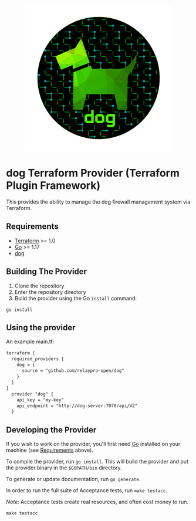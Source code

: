 <p align="center">
  <img src="images/dog-segmented-green.network-400x400.png">
</p>

# dog Terraform Provider (Terraform Plugin Framework)

This provides the ability to manage the dog firewall management system via Terraform.

## Requirements

- [Terraform](https://www.terraform.io/downloads.html) >= 1.0
- [Go](https://golang.org/doc/install) >= 1.17
- [dog](https://relaypro-open.github.io/dog/)

## Building The Provider

1. Clone the repository
1. Enter the repository directory
1. Build the provider using the Go `install` command:

```shell
go install
```

## Using the provider

An example main.tf:
```
terraform {
  required_providers {
    dog = {
      source = "github.com/relaypro-open/dog"
    }
  }
}
  provider "dog" {
    api_key = "my-key"
    api_endpoint = "http://dog-server:7070/api/V2"
  }
```

## Developing the Provider

If you wish to work on the provider, you'll first need [Go](http://www.golang.org) installed on your machine (see [Requirements](#requirements) above).

To compile the provider, run `go install`. This will build the provider and put the provider binary in the `$GOPATH/bin` directory.

To generate or update documentation, run `go generate`.

In order to run the full suite of Acceptance tests, run `make testacc`.

*Note:* Acceptance tests create real resources, and often cost money to run.

```shell
make testacc
```
